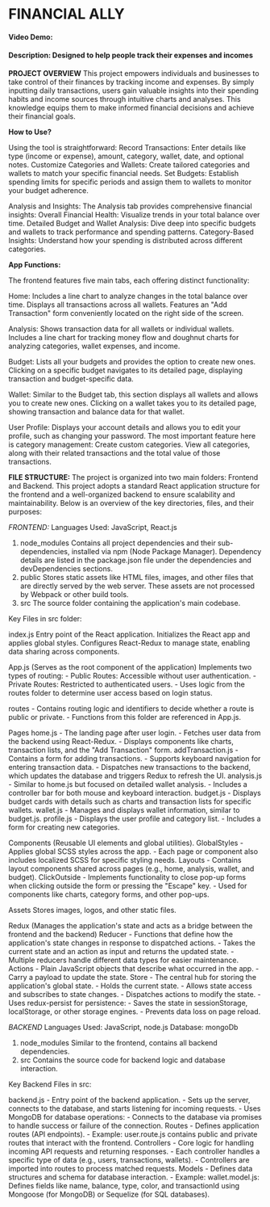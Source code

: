 # FINANCIAL ALLY
#### Video Demo:  <URL HERE>
#### Description: Designed to help people track their expenses and incomes

**PROJECT OVERVIEW**
This project empowers individuals and businesses to take control of their finances by tracking income and expenses. By simply inputting daily transactions, users gain valuable insights into their spending habits and income sources through intuitive charts and analyses. This knowledge equips them to make informed financial decisions and achieve their financial goals.

**How to Use?**

Using the tool is straightforward:
    Record Transactions: Enter details like type (income or expense), amount, category, wallet, date, and optional notes.
    Customize Categories and Wallets: Create tailored categories and wallets to match your specific financial needs.
    Set Budgets: Establish spending limits for specific periods and assign them to wallets to monitor your budget adherence.

Analysis and Insights:
    The Analysis tab provides comprehensive financial insights:
    Overall Financial Health: Visualize trends in your total balance over time.
    Detailed Budget and Wallet Analysis: Dive deep into specific budgets and wallets to track performance and spending patterns.
    Category-Based Insights: Understand how your spending is distributed across different categories.

**App Functions:**

The frontend features five main tabs, each offering distinct functionality:

Home:
    Includes a line chart to analyze changes in the total balance over time.
    Displays all transactions across all wallets.
    Features an "Add Transaction" form conveniently located on the right side of the screen.

Analysis:
    Shows transaction data for all wallets or individual wallets.
    Includes a line chart for tracking money flow and doughnut charts for analyzing categories, wallet expenses, and income.

Budget:
    Lists all your budgets and provides the option to create new ones.
    Clicking on a specific budget navigates to its detailed page, displaying transaction and budget-specific data.

Wallet:
    Similar to the Budget tab, this section displays all wallets and allows you to create new ones.
    Clicking on a wallet takes you to its detailed page, showing transaction and balance data for that wallet.

User Profile:
    Displays your account details and allows you to edit your profile, such as changing your password.
    The most important feature here is category management:
    Create custom categories.
    View all categories, along with their related transactions and the total value of those transactions.


**FILE STRUCTURE:**
The project is organized into two main folders: Frontend and Backend.
This project adopts a standard React application structure for the frontend and a well-organized backend to ensure scalability and maintainability. Below is an overview of the key directories, files, and their purposes:

*FRONTEND:*
Languages Used: JavaScript, React.js

1. node_modules
    Contains all project dependencies and their sub-dependencies, installed via npm (Node Package Manager).
    Dependency details are listed in the package.json file under the dependencies and devDependencies sections.
2. public
    Stores static assets like HTML files, images, and other files that are directly served by the web server.
    These assets are not processed by Webpack or other build tools.
3. src
    The source folder containing the application's main codebase.

Key Files in src folder:

index.js
    Entry point of the React application.
    Initializes the React app and applies global styles.
    Configures React-Redux to manage state, enabling data sharing across components.

App.js (Serves as the root component of the application)
        Implements two types of routing:
        - Public Routes: Accessible without user authentication.
        - Private Routes: Restricted to authenticated users.
        - Uses logic from the routes folder to determine user access based on login status.
  
routes
        - Contains routing logic and identifiers to decide whether a route is public or private.
        - Functions from this folder are referenced in App.js.

Pages 
        home.js
                - The landing page after user login.
                - Fetches user data from the backend using React-Redux.
                - Displays components like charts, transaction lists, and the "Add Transaction" form.
        addTransaction.js
                - Contains a form for adding transactions.
                - Supports keyboard navigation for entering transaction data.
                - Dispatches new transactions to the backend, which updates the database and triggers Redux to refresh the UI.
        analysis.js
                - Similar to home.js but focused on detailed wallet analysis.
                - Includes a controller bar for both mouse and keyboard interaction.
        budget.js
                - Displays budget cards with details such as charts and transaction lists for specific wallets.
        wallet.js
                - Manages and displays wallet information, similar to budget.js.
        profile.js
                - Displays the user profile and category list.
                - Includes a form for creating new categories.

Components (Reusable UI elements and global utilities).
        GlobalStyles
                - Applies global SCSS styles across the app.
                - Each page or component also includes localized SCSS for specific styling needs.
        Layouts
                - Contains layout components shared across pages (e.g., home, analysis, wallet, and budget).
        ClickOutside
                - Implements functionality to close pop-up forms when clicking outside the form or pressing the "Escape" key.
                - Used for components like charts, category forms, and other pop-ups.

Assets
        Stores images, logos, and other static files.

Redux (Manages the application's state and acts as a bridge between the frontend and the backend)
        Reducer
                - Functions that define how the application's state changes in response to dispatched actions.
                - Takes the current state and an action as input and returns the updated state.
                - Multiple reducers handle different data types for easier maintenance.
        Actions
                - Plain JavaScript objects that describe what occurred in the app.
                - Carry a payload to update the state.
        Store
                - The central hub for storing the application's global state.
                - Holds the current state.
                - Allows state access and subscribes to state changes.
                - Dispatches actions to modify the state.
                - Uses redux-persist for persistence:
                        - Saves the state in sessionStorage, localStorage, or other storage engines.
                        - Prevents data loss on page reload.


*BACKEND*
Languages Used: JavaScript, node.js
Database: mongoDb

1. node_modules
        Similar to the frontend, contains all backend dependencies.
2. src
        Contains the source code for backend logic and database interaction.

Key Backend Files in src:

backend.js
        - Entry point of the backend application.
        - Sets up the server, connects to the database, and starts listening for incoming requests.
        - Uses MongoDB for database operations:
                - Connects to the database via promises to handle success or failure of the connection.
Routes
        - Defines application routes (API endpoints).
        - Example: user.route.js contains public and private routes that interact with the frontend.
Controllers
        - Core logic for handling incoming API requests and returning responses.
        - Each controller handles a specific type of data (e.g., users, transactions, wallets).
        - Controllers are imported into routes to process matched requests.
Models
        - Defines data structures and schema for database interaction.
        - Example: wallet.model.js: Defines fields like name, balance, type, color, and transactionId using Mongoose (for MongoDB) or Sequelize (for SQL databases).

